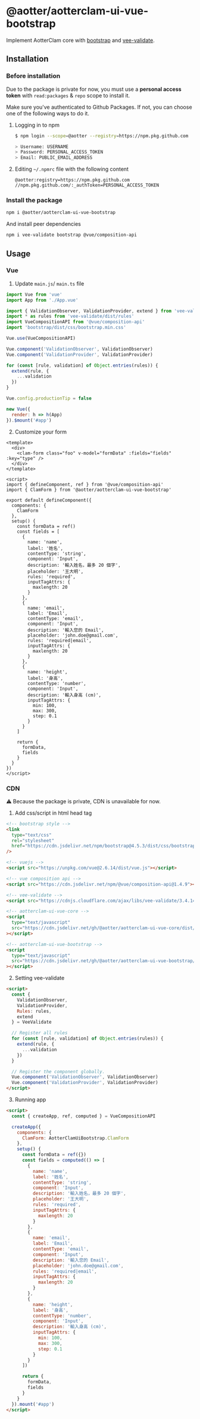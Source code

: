 # @aotter/aotterclam-ui-vue-bootstrap

Implement AotterClam core with [bootstrap](https://getbootstrap.com/) and [vee-validate](https://vee-validate.logaretm.com/v3).

## Installation

### Before installation

Due to the package is private for now, you must use a **personal access token** with `read:packages` & `repo` scope to install it.

Make sure you've authenticated to Github Packages. If not, you can choose one of the following ways to do it.

1. Logging in to npm

   ```bash
   $ npm login --scope=@aotter --registry=https://npm.pkg.github.com

   > Username: USERNAME
   > Password: PERSONAL_ACCESS_TOKEN
   > Email: PUBLIC_EMAIL_ADDRESS
   ```

2. Editing `~/.npmrc` file with the following content

   ```
   @aotter:registry=https://npm.pkg.github.com
   //npm.pkg.github.com/:_authToken=PERSONAL_ACCESS_TOKEN
   ```

### Install the package

```bash
npm i @aotter/aotterclam-ui-vue-bootstrap
```

And install peer dependencies

```bash
npm i vee-validate bootstrap @vue/composition-api
```

## Usage

### Vue

1. Update `main.js`/ `main.ts` file

```js
import Vue from 'vue'
import App from './App.vue'

import { ValidationObserver, ValidationProvider, extend } from 'vee-validate'
import * as rules from 'vee-validate/dist/rules'
import VueCompositionAPI from '@vue/composition-api'
import 'bootstrap/dist/css/bootstrap.min.css'

Vue.use(VueCompositionAPI)

Vue.component('ValidationObserver', ValidationObserver)
Vue.component('ValidationProvider', ValidationProvider)

for (const [rule, validation] of Object.entries(rules)) {
  extend(rule, {
    ...validation
  })
}

Vue.config.productionTip = false

new Vue({
  render: h => h(App)
}).$mount('#app')
```

2. Customize your form

```vue
<template>
  <div>
    <clam-form class="foo" v-model="formData" :fields="fields" :key="type" />
  </div>
</template>

<script>
import { defineComponent, ref } from '@vue/composition-api'
import { ClamForm } from '@aotter/aotterclam-ui-vue-bootstrap'

export default defineComponent({
  components: {
    ClamForm
  },
  setup() {
    const formData = ref()
    const fields = [
      {
        name: 'name',
        label: '姓名',
        contentType: 'string',
        component: 'Input',
        description: '輸入姓名，最多 20 個字',
        placeholder: '王大明',
        rules: 'required',
        inputTagAttrs: {
          maxlength: 20
        }
      },
      {
        name: 'email',
        label: 'Email',
        contentType: 'email',
        component: 'Input',
        description: '輸入您的 Email',
        placeholder: 'john.doe@gmail.com',
        rules: 'required|email',
        inputTagAttrs: {
          maxlength: 20
        }
      },
      {
        name: 'height',
        label: '身高',
        contentType: 'number',
        component: 'Input',
        description: '輸入身高 (cm)',
        inputTagAttrs: {
          min: 100,
          max: 300,
          step: 0.1
        }
      }
    ]

    return {
      formData,
      fields
    }
  }
})
</script>
```

### CDN

⚠️ Because the package is private, CDN is unavailable for now.

1. Add css/script in html head tag

```html
<!-- bootstrap style -->
<link
  type="text/css"
  rel="stylesheet"
  href="https://cdn.jsdelivr.net/npm/bootstrap@4.5.3/dist/css/bootstrap.min.css"
/>

<!-- vuejs -->
<script src="https://unpkg.com/vue@2.6.14/dist/vue.js"></script>

<!-- vue composition api -->
<script src="https://cdn.jsdelivr.net/npm/@vue/composition-api@1.4.9"></script>

<!-- vee-validate -->
<script src="https://cdnjs.cloudflare.com/ajax/libs/vee-validate/3.4.14/vee-validate.full.min.js"></script>

<!-- aotterclam-ui-vue-core -->
<script
  type="text/javascript"
  src="https://cdn.jsdelivr.net/gh/@aotter/aotterclam-ui-vue-core/dist/core.global.js"
></script>

<!-- aotterclam-ui-vue-bootstrap -->
<script
  type="text/javascript"
  src="https://cdn.jsdelivr.net/gh/@aotter/aotterclam-ui-vue-bootstrap/dist/bootstrap.global.js"
></script>
```

2. Setting vee-validate

```html
<script>
  const {
    ValidationObserver,
    ValidationProvider,
    Rules: rules,
    extend
  } = VeeValidate

  // Register all rules
  for (const [rule, validation] of Object.entries(rules)) {
    extend(rule, {
      ...validation
    })
  }

  // Register the component globally.
  Vue.component('ValidationObserver', ValidationObserver)
  Vue.component('ValidationProvider', ValidationProvider)
</script>
```

3. Running app

```html
<script>
  const { createApp, ref, computed } = VueCompositionAPI

  createApp({
    components: {
      ClamForm: AotterClamUiBootstrap.ClamForm
    },
    setup() {
      const formData = ref({})
      const fields = computed(() => [
        {
          name: 'name',
          label: '姓名',
          contentType: 'string',
          component: 'Input',
          description: '輸入姓名，最多 20 個字',
          placeholder: '王大明',
          rules: 'required',
          inputTagAttrs: {
            maxlength: 20
          }
        },
        {
          name: 'email',
          label: 'Email',
          contentType: 'email',
          component: 'Input',
          description: '輸入您的 Email',
          placeholder: 'john.doe@gmail.com',
          rules: 'required|email',
          inputTagAttrs: {
            maxlength: 20
          }
        },
        {
          name: 'height',
          label: '身高',
          contentType: 'number',
          component: 'Input',
          description: '輸入身高 (cm)',
          inputTagAttrs: {
            min: 100,
            max: 300,
            step: 0.1
          }
        }
      ])

      return {
        formData,
        fields
      }
    }
  }).mount('#app')
</script>
```
